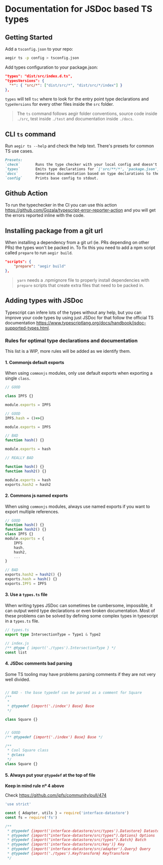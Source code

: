# Documentation for JSDoc based TS types

## Getting Started

Add a `tsconfig.json` to your repo:
```bash
aegir ts -p config > tsconfig.json
```

Add types configuration to your package.json:
```json
"types": "dist/src/index.d.ts",
"typesVersions": {
  "*": { "src/*": ["dist/src/*", "dist/src/*/index"] }
},
```
`types` will tell `tsc` where to look for the entry point type declarations and `typeVersions` for every other files inside the `src` folder.

> The `ts` command follows aegir folder conventions, source code inside `./src`, test inside `./test` and documentation inside `./docs`.


## CLI `ts` command

Run `aegir ts --help` and check the help text. There's presets for common TS use cases.

```md
Presets:
`check`       Runs the type checker with your local config and doesn't not emit output.
`types`       Emits type declarations for `['src/**/*', 'package.json']` to `dist` folder.
`docs`        Generates documentation based on type declarations to the `docs` folder.
`config`      Prints base config to stdout.
```
## Github Action

To run the typechecker in the CI you can use this action https://github.com/Gozala/typescript-error-reporter-action and you will get the errors reported inline with the code. 

## Installing package from a git url 
When installing a dependency from a git url (ie. PRs depending on other PRs) the types won't be packed in. To fix this you need to add a npm script called `prepare` to run `aegir build`.

```json
"scripts": {
    "prepare": "aegir build"
},
```
> `yarn` needs a .npmignore file to properly install dependencies with `prepare` scripts that create extra files that need to be packed in.

## Adding types with JSDoc

Typescript can infere lots of the types without any help, but you can improve your code types by using just JSDoc for that follow the official TS documentation https://www.typescriptlang.org/docs/handbook/jsdoc-supported-types.html. 

### Rules for optimal type declarations and documentation

This list is a WIP, more rules will be added as we identify them.

#### 1. Commonjs default exports
When using `commonjs` modules, only use default exports when exporting a single `class`.

```js
// GOOD 

class IPFS {}

module.exports = IPFS

// GOOD
IPFS.hash = ()=>{}

module.exports = IPFS

// BAD
function hash() {}

module.exports = hash

// REALLY BAD

function hash() {}
function hash2() {}

module.exports = hash
exports.hash2 = hash2


```

#### 2. Commons js named exports
When using `commonjs` modules, always use named exports if you want to export multiple references.
```js
// GOOD
function hash() {}
function hash2() {}
class IPFS {}
module.exports = {
    IPFS
    hash,
    hash2,
    ...
}

// BAD 
exports.hash2 = hash2() {}
exports.hash = hash() {}
exports.IPFS = IPFS
```

#### 3. Use a `types.ts` file
When writing types JSDoc can sometimes be cumbersome, impossible, it can output weird type declarations or even broken documentation. Most of these problems can be solved by defining some complex types in typescript in a `types.ts` file.

```ts
// types.ts
export type IntersectionType = Type1 & Type2
```

```js
// index.js
/** @type { import('./types').IntersectionType } */
const list
```

#### 4. JSDoc comments bad parsing
Some TS tooling may have problems parsing comments if they are not very well divided.

```ts

// BAD - the base typedef can be parsed as a comment for Square
/**
 *  
 * @typedef {import('./index') Base} Base 
 */

class Square {}


// GOOD 
/** @typedef {import('./index') Base} Base */

/**
 * Cool Square class
 * @class
 */
class Square {}
```

#### 5. Always put your `@typedef` at the top of file
**Keep in mind rule nº 4 above**

Check https://github.com/ipfs/community/pull/474

```js
'use strict'

const { Adapter, utils } = require('interface-datastore')
const fs = require('fs')

/**
 * @typedef {import('interface-datastore/src/types').Datastore} Datastore
 * @typedef {import("interface-datastore/src/types").Options} Options
 * @typedef {import("interface-datastore/src/types").Batch} Batch
 * @typedef {import('interface-datastore/src/key')} Key
 * @typedef {import('interface-datastore/src/adapter').Query} Query
 * @typedef {import('./types').KeyTransform} KeyTransform
 */
```
